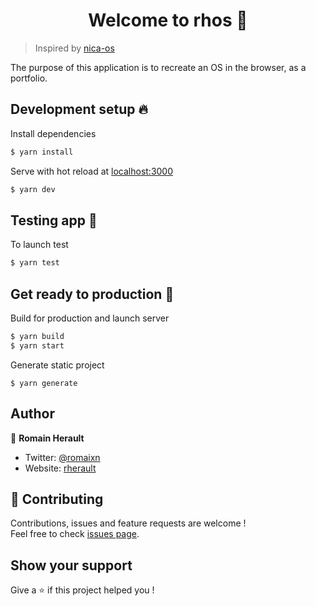 <h1 align="center">Welcome to rhos 🎉</h1>

> Inspired by [nica-os](https://github.com/NicolaLC/nica-os)

The purpose of this application is to recreate an OS in the browser, as a portfolio.

## Development setup 🔥

Install dependencies
```bash
$ yarn install
```

Serve with hot reload at [localhost:3000](localhost:3000)
```bash
$ yarn dev
```

## Testing app 🐛

To launch test 
```bash
$ yarn test
```

## Get ready to production 🚀

Build for production and launch server
```bash
$ yarn build
$ yarn start
```

Generate static project
```
$ yarn generate
```

## Author

👤 **Romain Herault**

* Twitter: [@romaixn](https://twitter.com/romaixn)
* Website: [rherault](https://rherault.fr)

## 🤝 Contributing

Contributions, issues and feature requests are welcome !<br />Feel free to check [issues page](https://github.com/Romaixn/rhos/issues/new).

## Show your support

Give a ⭐️ if this project helped you !
